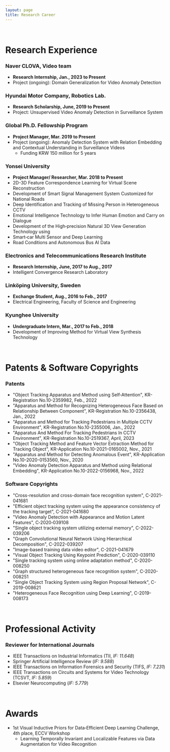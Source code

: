 ```yaml
---
layout: page
title: Research Career
---
```


<br/>


# Research Experience

### Naver CLOVA, Video team
* **Research Internship, Jan., 2023 to Present**
* Project (ongoing): Domain Generalization for Video Anomaly Detection

### Hyundai Motor Company, Robotics Lab.
* **Research Scholarship,	June, 2019 to Present**
* Project: Unsupervised Video Anomaly Detection in Surveillance System

### Global Ph.D. Fellowship Program
* **Project Manager, Mar. 2019 to Present**
* Project (ongoing): Anomaly Detection System with Relation Embedding and Contextual Understanding in
Surveillance Videos
  * Funding KRW 150 million for 5 years

### Yonsei University
* **Project Manager/ Researcher, Mar. 2018 to Present**
* 2D-3D Feature Correspondence Learning for Virtual Scene Reconstruction
* Development of Smart Signal Management System Customized for National Roads
* Deep Identification and Tracking of Missing Person in Heterogeneous CCTV
* Emotional Intelligence Technology to Infer Human Emotion and Carry on Dialogue
* Development of the High‑precision Natural 3D View Generation Technology using
* Smart‑car Multi Sensor and Deep Learning
* Road Conditions and Autonomous Bus AI Data

### Electronics and Telecommunications Research Institute
* **Research Internship, June, 2017 to Aug., 2017**
* Intelligent Convergence Research Laboratory

### Linköping University, Sweden
* **Exchange Student, Aug., 2016 to Feb., 2017**
* Electrical Engineering, Faculty of Science and Engineering

### Kyunghee University
* **Undergraduate Intern, Mar., 2017 to Feb., 2018**
* Development of Improving Method for Virtual View Synthesis Technology

<br/>

# Patents & Software Copyrights

### Patents

* "Object Tracking Apparatus and Method using Self‑Attention", KR-Registration No.10-2359982, Feb., 2022
* "Apparatus and Method for Recognizing Heterogeneous Face Based on Relationship Between Component", KR-Registration No.10-2356438, Jan., 2022
* "Apparatus and Method for Tracking Pedestrians in Multiple CCTV Environment", KR-Registration No.10-2355006, Jan., 2022
* "Apparatus And Method For Tracking Pedestrians In CCTV Environment", KR-Registration No.10-2519367, April, 2023
* "Object Tracking Method and Feature Vector Extraction Method for Tracking Object", KR-Application No.10-2021-0165002, Nov., 2021
* "Apparatus and Method for Detecting Anomalous Event", KR-Application No.10-2020-0153560, Nov., 2020
* "Video Anomaly Detection Apparatus and Method using Relational Embedding", KR-Application No.10-2022-0156968, Nov., 2022

### Software Copyrights

* "Cross-resolution and cross-domain face recognition system", C-2021-041681
* "Efficient object tracking system using the appearance consistency of the tracking target", C-2021-041680
* "Video Anomaly Detection with Appearance and Motion Latent Features", C‑2020‑039108
* "Single object tracking system utilizing external memory", C-2022-039206
* "Graph Convolutional Neural Network Using Hierarchical Decomposition", C-2022-039207
* "Image-based  training data video editor", C-2021-041679
* "Visual Object Tracking Using Keypoint Prediction", C-2020-039110
* "Single tracking system using online adaptation method", C-2020-008250
* "Graph structured heterogeneous face recognition system", C-2020-008251
* "Single Object Tracking System using Region Proposal Network", C-2019-008621
* "Heterogeneous Face Recognition using Deep Learning", C-2019-008173

<br/>

# Professional Activity

### Reviewer for International Journals

* IEEE Transactions on Industrial Informatics (TII, _IF: 11.648_)
* Springer Artificial Intelligence Review (_IF: 9.588_)
* IEEE Transactions on Information Forensics and Security (TIFS, _IF: 7.231_)
* IEEE Transactions on Circuits and Systems for Video Technology (TCSVT, _IF: 5.859_)
* Elsevier Neurocomputing (_IF: 5.779_)

<br/>

# Awards

* 1st Visual Inductive Priors for Data‑Efficient Deep Learning Challenge, 4th place, ECCV Workshop
  * Learning Temporally Invariant and Localizable Features via Data Augmentation for Video Recognition

